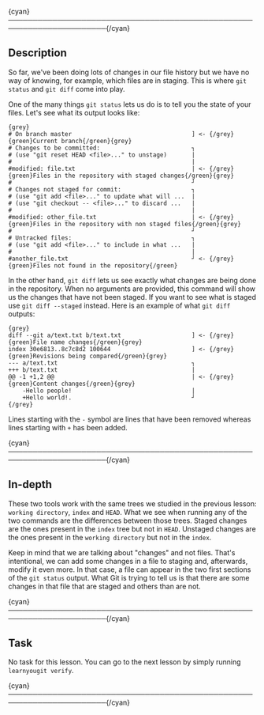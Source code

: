 {cyan}──────────────────────────────────────────────────────────────────────{/cyan}

## Description

So far, we've been doing lots of changes in our file history but we have no way of knowing, for example, which files are in staging. This is where `git status` and `git diff` come into play.

One of the many things `git status` lets us do is to tell you the state of your files. Let's see what its output looks like:

    {grey}
    # On branch master                                  ] <- {/grey}{green}Current branch{/green}{grey}
    # Changes to be committed:                          ┐
    # (use "git reset HEAD <file>..." to unstage)       |
    #                                                   |
    #modified: file.txt                                 | <- {/grey}{green}Files in the repository with staged changes{/green}{grey}
    #                                                   ┘
    # Changes not staged for commit:                    ┐
    # (use "git add <file>..." to update what will ...  |
    # (use "git checkout -- <file>..." to discard ...   |
    #                                                   |
    #modified: other_file.txt                           | <- {/grey}{green}Files in the repository with non staged files{/green}{grey}
    #                                                   ┘
    # Untracked files:                                  ┐
    # (use "git add <file>..." to include in what ...   |
    #                                                   |
    #another_file.txt                                   ┘ <- {/grey}{green}Files not found in the repository{/green}

In the other hand, `git diff` lets us see exactly what changes are being done in the repository. When no arguments are provided, this command will show us the changes that have not been staged. If you want to see what is staged use `git diff --staged` instead. Here is an example of what `git diff` outputs:

    {grey}
    diff --git a/text.txt b/text.txt                    ] <- {/grey}{green}File name changes{/green}{grey}
    index 30e6813..8c7c8d2 100644                       ] <- {/grey}{green}Revisions being compared{/green}{grey}
    --- a/text.txt                                      ┐
    +++ b/text.txt                                      |
    @@ -1 +1,2 @@                                       | <- {/grey}{green}Content changes{/green}{grey}
        -Hello people!                                  |
        +Hello world!.                                  ┘
    {/grey}

Lines starting with the `-` symbol are lines that have been removed whereas lines starting with `+` has been added.

{cyan}──────────────────────────────────────────────────────────────────────{/cyan}

## In-depth

These two tools work with the same trees we studied in the previous lesson: `working directory`, `index` and `HEAD`. What we see when running any of the two commands are the differences between those trees. Staged changes are the ones present in the `index` tree but not in `HEAD`. Unstaged changes are the ones present in the `working directory` but not in the `index`.

Keep in mind that we are talking about "changes" and not files. That's intentional, we can add some changes in a file to staging and, afterwards, modify it even more. In that case, a file can appear in the two first sections of the `git status` output. What Git is trying to tell us is that there are some changes in that file that are staged and others than are not.

{cyan}──────────────────────────────────────────────────────────────────────{/cyan}

## Task

No task for this lesson. You can go to the next lesson by simply running `learnyougit verify`.

{cyan}──────────────────────────────────────────────────────────────────────{/cyan}
